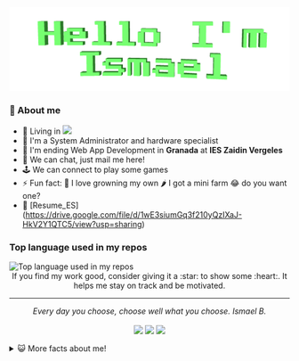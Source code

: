 <p align="center">
<img src="https://raw.githubusercontent.com/quantosh/quantosh/main/animatedcrop.gif?raw=true">
</p>

### 🤵 About me
- 📌 Living in <img src="https://ae01.alicdn.com/kf/Ub383ce3593fb488ebb97c3a2c4432fb7J.png" width="20">
- 🏦 I'm a System Administrator and hardware specialist 
- 📝 I'm ending Web App Development in **Granada** at **IES Zaidin Vergeles**
- 💬 We can chat, just mail me here!
- 🕹 We can connect to play some games 
- ⚡ Fun fact: 🌱 I love growning my own 🌶 I got a mini farm 😂 do you want one?
- 📝 [Resume_ES] (https://drive.google.com/file/d/1wE3siumGq3f210yQzIXaJ-HkV2Y1QTC5/view?usp=sharing)

### Top language used in my repos
<img width="" src="https://github-readme-stats.vercel.app/api/top-langs/?username=quantosh&layout=compact&hide_title=1&card_width=%" alt="Top language used in my repos" />

<div align="center">
   If you find my work good, consider giving it a :star: to show some :heart:. It helps me stay on track and be motivated.
</div>

<hr>
<p align="center">
   <i>Every day you choose, choose well what you choose.</i>
   <i>Ismael B.</i>
   <br>
<br>
<a target="_blank" href="https://www.linkedin.com/in/ismaelbareainsua"><img src="https://img.shields.io/badge/-LinkedIn-0077B5?style=for-the-badge&logo=Linkedin&logoColor=white"></img></a>
<a target="_blank" href="mailto:quantosh@gmail.com"><img src="https://img.shields.io/badge/-Gmail-D14836?style=for-the-badge&logo=Gmail&logoColor=white"></img></a>
<a target="_blank" href="https://twitter.com/ibideveloper"><img src="https://img.shields.io/badge/-Twitter-1DA1F2?style=for-the-badge&logo=Twitter&logoColor=white"></img></a>
<br>
</p>       

<details>
<summary>😺 More facts about me! </summary>
<h3> My passions 💖 <h3> 
<p>
  
* Make noise and 3D things 🎨 | [Instagram](https://www.instagram.com/smlopd/)
* Photography Olympus OM-D E-M10 Mark III 📷
* Ride with my bike 🚲
* Smile and make people smile 😁

</p>
  
</details>
